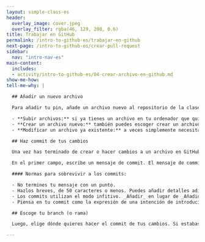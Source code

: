 ```yaml
---
layout: simple-class-es
header:
  overlay_image: cover.jpeg
  overlay_filter: rgba(46, 129, 200, 0.6)
title: Trabajar en GitHub
permalink: /intro-to-github-es/trabajar-en-github
next-page: /intro-to-github-es/crear-pull-request
sidebar:
  nav: "intro-nav-es"
main-content:
  includes:
  - activity/intro-to-github-es/04-crear-archivo-en-github.md
show-me-how: 
tell-me-why: |

  ## Añadir un nuevo archivo

  Para añadir tu pin, añade un archivo nuevo al repositorio de la clase. Tienes instrucciones específicas más arriba, pero antes considera algunas de las prácticas formas en las que GitHub te permite añadir archivos a tus proyectos.

  - **Subir archivos:** si ya tienes un archivo en tu ordenador que quieres añadir a tu repositorio, simplemente arrástralo a la ventana del repositorio en GitHub. 
  - **Crear un archivo nuevo:** también puedes escoger crear un archivo nuevo en tu repositorio haciendo clic en el botón **Create new file**. Esto abre un editor de archivos basado en web simple. Primero, escribe un nombre de archivo con la extensión apropiada. La extensión indicará a GitHub cómo renderizar tu contenido.
  - **Modificar un archivo ya existente:** a veces simplemente necesitas hacer cambios en un archivo que ya existe. Si es el caso, navega hasta ese archivo utilizando el directorio de archivos en la pestaña Code. Una vez has abierto el archivo, haz clic en el icono del lápiz en la parte superior derecha para abrir el archivo en modo edición.

  ## Haz commit de tus cambios

  Una vez has terminado de crear o hacer cambios a un archivo en GitHub, navega hasta la parte inferior de la página. Ahí, busca la sección **Commit new file**.

  En el primer campo, escribe un mensaje de commit. El mensaje de commit debería explicar brevemente qué cambios estás introduciendo en el archivo.

  #### Normas para sobrevivir a los commits:

  - No termines tu mensaje con un punto.
  - Hazlos breves, de 50 caracteres o menos. Puedes añadir detalles adicionales en la ventana de descripción extendida, si hace falta. Esto está justo debajo de la línea de asunto.
  - Los commits utilizan el modo infitivo. _Añadir_ en lugar de _Añadido_. _Combinar_ en vez de _Combinado_.
  - Piensa en tu commit como la expresión de una intención de introducir un cambio.

  ## Escoge tu branch (o rama)

  Luego, elige dónde quieres hacer el commit de tus cambios. Si estabas en tu branch cuando hiciste clic en el botón **Create new file**, GitHub realizará el commit directamente sobre ese branch. Pero, si olvidaste crear un branch nuevo, puedes hacerlo ahora.

---
```

